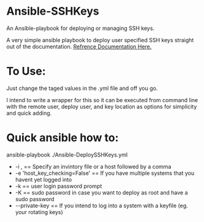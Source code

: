 # Ansible-SSHKeys
An Ansible-playbook for deploying or managing SSH keys. 

A very simple ansible playbook to deploy user specified SSH keys straight out of the documentation.
[Refrence Documentation Here.](http://docs.ansible.com/ansible/latest/authorized_key_module.html)

# To Use:
Just change the taged values in the .yml file and off you go. 

I intend to write a wrapper for this so it can be executed from command line with the remote user, deploy user, and key location as options for simplicity and quick adding.

# Quick ansible how to:
ansible-playbook <options> ./Ansible-DeploySSHKeys.yml
* -i <host>, == Specify an invintory file or a host followed by a comma
* -e 'host_key_checking=False' == If you have multiple systems that you havent yet logged into
* -k == user login password prompt
* -K == sudo password in case you want to deploy as root and have a sudo password
* --private-key <keyfile> == If you intend to log into a system with a keyfile (eg. your rotating keys)
